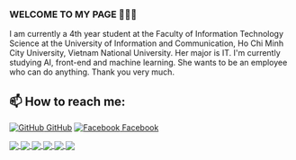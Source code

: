 ### WELCOME TO MY PAGE 👋👋👋
I am currently a 4th year student at the Faculty of Information Technology Science at the University of Information and Communication, Ho Chi Minh City University, Vietnam National University. Her major is IT. I'm currently studying AI, front-end and machine learning. She wants to be an employee who can do anything.
Thank you very much.<br>
## 📫 How to reach me: 
[![GitHub](https://i.stack.imgur.com/tskMh.png) GitHub](https://github.com/HaiHoHac2001/) [![Facebook]() Facebook]()

<a href="https://github.com/HaiHoHac2001/tiktokUI">
  <!-- Change the `github-readme-stats.anuraghazra1.vercel.app` to `github-readme-stats.vercel.app`  -->
  <img align="center" src="https://github-readme-stats.anuraghazra1.vercel.app/api/pin/?username=HaiHoHac2001&repo=TikTok Clone&theme=merko" />
</a>

<a href="https://github.com/HaiHoHac2001/Analysis_Score_HighSchoolExam_HCM2020">
  <!-- Change the `github-readme-stats.anuraghazra1.vercel.app` to `github-readme-stats.vercel.app`  -->
  <img align="center" src="https://github-readme-stats.anuraghazra1.vercel.app/api/pin/?username=HaiHoHac2001&repo=Analysis_Score_HighSchoolExam_HCM2020&theme=merko" />
</a>

<a href="https://github.com/HaiHoHac2001/hohachai-CV/">
  <!-- Change the `github-readme-stats.anuraghazra1.vercel.app` to `github-readme-stats.vercel.app`  -->
  <img align="center" src="https://github-readme-stats.anuraghazra1.vercel.app/api/pin/?username=HaiHoHac2001&repo=hohachai-CV&theme=gruvbox" />
</a>    
<a href="https://github.com/HaiHoHac2001/My-Apple-Store">
  <!-- Change the `github-readme-stats.anuraghazra1.vercel.app` to `github-readme-stats.vercel.app`  -->
  <img align="center" src="https://github-readme-stats.anuraghazra1.vercel.app/api/pin/?username=HaiHoHac2001&repo=My-Apple-Store&theme=dark" />
</a>
<a href="https://github.com/HaiHoHac2001/Predict_Gender">
  <!-- Change the `github-readme-stats.anuraghazra1.vercel.app` to `github-readme-stats.vercel.app`  -->
  <img align="center" src="https://github-readme-stats.anuraghazra1.vercel.app/api/pin/?username=HaiHoHac2001&repo=Predict_Gender&theme=merko" />
</a>

<a href="https://github.com/HaiHoHac2001/expenses_App">
  <!-- Change the `github-readme-stats.anuraghazra1.vercel.app` to `github-readme-stats.vercel.app`  -->
  <img align="center" src="https://github-readme-stats.anuraghazra1.vercel.app/api/pin/?username=HaiHoHac2001&repo=Expenses App&theme=dark" />
</a>


